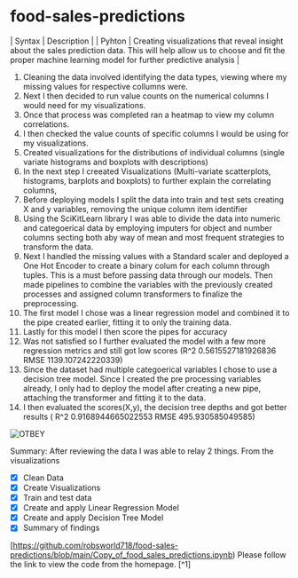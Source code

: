 # food-sales-predictions
| Syntax | Description |
| Pyhton | Creating visualizations that reveal insight about the sales prediction data. This will help allow us to choose and fit the proper machine learning model for further predictive analysis  |

1. Cleaning the data involved identifying the data types, viewing where my missing values for respective collumns were.
2. Next I then decided to run value counts on the numerical columns I would need for my visualizations.
3. Once that process was completed ran a heatmap to view my column correlations.
4. I then checked the value counts of specific columns I would be using for my visualizations.
5. Created visualizations for the distributions of individual columns (single variate histograms and boxplots with descriptions)
6. In the next step I creeated Visualizations (Multi-variate scatterplots, histograms, barplots and boxplots) to further explain the correlating columns,
7. Before deploying models I split the data into train and test sets creating X and y variables, removing the unique column item identifier
8. Using the SciKitLearn library I was able to divide the data into numeric and categoerical data by employing imputers for object and number columns secting both aby way of mean and most frequent strategies to transform the data.
9. Next I handled the missing values with a Standard scaler and deployed a One Hot Encoder to create a binary colum for each column through tuples. This is a must before passing data through our models. Then made pipelines to combine the variables with the previously created processes and assigned column transformers to finalize the preprocessing.
10. The first model I chose was a linear regression model and combined it to the pipe created earlier, fitting it to only the training data.
11. Lastly for this model I then score the pipes for accuracy
12. Was not satisfied so I further evaluated the model with a few more regression metrics and still got low scores (R^2 0.5615527181926836
 RMSE 1139.107242220339)
13. Since the dataset had multiple categoerical variables I chose to use a decision tree model. Since I created the pre processing variables already, I only had to deploy the model after creating a new pipe, attaching the transformer and fitting it to the data.
14. I then evaluated the scores(X,y), the decision tree depths and got better results ( R^2 0.9168944665022553
 RMSE 495.930585049585)

![OTBEY](https://user-images.githubusercontent.com/77306280/151509212-77521056-46e2-4e53-9244-aacd96afe5cc.png)

Summary: After reviewing the data I was able to relay 2 things. From the visualizations 

- [x] Clean Data
- [x] Create Visualizations
- [x] Train and test data
- [x] Create and apply Linear Regression Model
- [x] Create and apply Decision Tree Model
- [x] Summary of findings

[https://github.com/robsworld718/food-sales-predictions/blob/main/Copy_of_food_sales_predictions.ipynb)
Please follow the link to view the code from the homepage. [^1]

